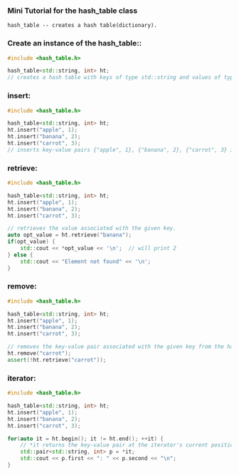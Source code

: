 ### Mini Tutorial for the hash_table class

    hash_table -- creates a hash table(dictionary).

### **Create an instance of the hash_table:**:
```cpp
#include <hash_table.h>

hash_table<std::string, int> ht;
// creates a hash table with keys of type std::string and values of type int
```


### **insert**:
```cpp
#include <hash_table.h>

hash_table<std::string, int> ht;
ht.insert("apple", 1);
ht.insert("banana", 2);
ht.insert("carrot", 3);
// inserts key-value pairs {"apple", 1}, {"banana", 2}, {"carrot", 3} into the hash table

```

### **retrieve**:
```cpp
#include <hash_table.h>

hash_table<std::string, int> ht;
ht.insert("apple", 1);
ht.insert("banana", 2);
ht.insert("carrot", 3);

// retrieves the value associated with the given key.
auto opt_value = ht.retrieve("banana");
if(opt_value) {
    std::cout << *opt_value << '\n';  // will print 2
} else {
    std::cout << "Element not found" << '\n';
}
```

### **remove**:
```cpp
#include <hash_table.h>

hash_table<std::string, int> ht;
ht.insert("apple", 1);
ht.insert("banana", 2);
ht.insert("carrot", 3);

// removes the key-value pair associated with the given key from the hash_table.
ht.remove("carrot");
assert(!ht.retrieve("carrot"));
```

### **iterator**:
```cpp
#include <hash_table.h>

hash_table<std::string, int> ht;
ht.insert("apple", 1);
ht.insert("banana", 2);
ht.insert("carrot", 3);

for(auto it = ht.begin(); it != ht.end(); ++it) { 
    // *it returns the key-value pair at the iterator's current position 
    std::pair<std::string, int> p = *it; 
    std::cout << p.first << ": " << p.second << "\n"; 
}
```
